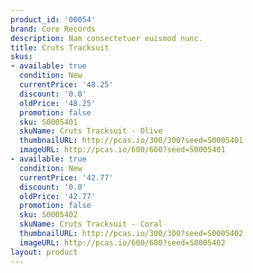 ```yaml
---
product_id: '00054'
brand: Core Records
description: Nam consectetuer euismod nunc.
title: Cruts Tracksuit
skus:
- available: true
  condition: New
  currentPrice: '48.25'
  discount: '0.0'
  oldPrice: '48.25'
  promotion: false
  sku: S0005401
  skuName: Cruts Tracksuit - Olive
  thumbnailURL: http://pcas.io/300/300?seed=S0005401
  imageURL: http://pcas.io/600/600?seed=S0005401
- available: true
  condition: New
  currentPrice: '42.77'
  discount: '0.0'
  oldPrice: '42.77'
  promotion: false
  sku: S0005402
  skuName: Cruts Tracksuit - Coral
  thumbnailURL: http://pcas.io/300/300?seed=S0005402
  imageURL: http://pcas.io/600/600?seed=S0005402
layout: product
---
```

